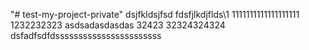 "# test-my-project-private" 
dsjfkldsjfsd
fdsfjlkdjflds\1
1111111111111111111
1232232323
asdsadasdasdas
32423
32324324324
dsfadfsdfdsssssssssssssssssssssss